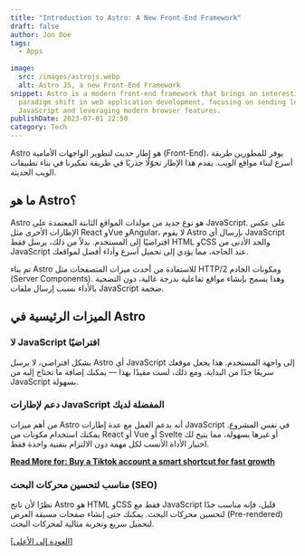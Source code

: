 ```yaml
---
title: "Introduction to Astro: A New Front-End Framework"
draft: false
author: Jon Doe
tags:
  - Apps
 
image:
  src: /images/astrojs.webp
  alt: Astro JS, a new Front-End Framework
snippet: Astro is a modern front-end framework that brings an interesting
  paradigm shift in web application development, focusing on sending less
  JavaScript and leveraging modern browser features.
publishDate: 2023-07-01 22:50
category: Tech
---
```


Astro هو إطار حديث لتطوير الواجهات الأمامية (Front-End)، يوفر للمطورين طريقة أسرع لبناء مواقع الويب. يقدم هذا الإطار تحوّلًا جذريًا في طريقة تفكيرنا في بناء تطبيقات الويب الحديثة.

## ما هو Astro؟

Astro هو نوع جديد من مولدات المواقع الثابتة المعتمدة على JavaScript. على عكس الإطارات الأخرى مثل React وVue وAngular، لا يقوم Astro بإرسال أي JavaScript افتراضيًا إلى المستخدم. بدلاً من ذلك، يرسل فقط HTML وCSS والحد الأدنى من JavaScript عند الحاجة، مما يؤدي إلى تحميل أسرع وأداء أفضل لمواقعك.

تم بناء Astro للاستفادة من أحدث ميزات المتصفحات مثل HTTP/2 ومكونات الخادم (Server Components). وهذا يسمح بإنشاء مواقع تفاعلية بدرجة عالية، دون التضحية بالأداء بسبب إرسال ملفات JavaScript ضخمة.

## الميزات الرئيسية في Astro

### لا JavaScript افتراضيًا

بشكل افتراضي، لا يرسل Astro أي JavaScript إلى واجهة المستخدم. هذا يجعل موقعك سريعًا جدًا من البداية. ومع ذلك، لست مقيدًا بهذا — يمكنك إضافة ما تحتاج إليه من JavaScript بسهولة.

### دعم لإطارات JavaScript المفضلة لديك

من أهم ميزات Astro أنه يدعم العمل مع عدة إطارات JavaScript في نفس المشروع. يمكنك استخدام مكونات من React أو Vue أو Svelte أو غيرها بسهولة، مما يتيح لك اختيار الأداة الأنسب لكل مهمة دون الالتزام بتقنية واحدة فقط.

**[Read More for: Buy a Tiktok account a smart shortcut for fast growth](tl/blog/buy-a-tiktok-account-a-smart-shortcut-for-fast-growth "buy a tiktok account a smart shortcut for fast growth")**

### مناسب لتحسين محركات البحث (SEO)

نظرًا لأن ناتج Astro هو HTML وCSS فقط مع JavaScript قليل، فإنه مناسب جدًا لتحسين محركات البحث. يمكنك حتى إنشاء صفحات مسبقة العرض (Pre-rendered) لتحميل سريع وتجربة مثالية لمحركات البحث.

<a href="#top">[العودة إلى الأعلى]</a>
